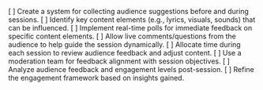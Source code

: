 [ ] Create a system for collecting audience suggestions before and during sessions.
[ ] Identify key content elements (e.g., lyrics, visuals, sounds) that can be influenced.
[ ] Implement real-time polls for immediate feedback on specific content elements.
[ ] Allow live comments/questions from the audience to help guide the session dynamically.
[ ] Allocate time during each session to review audience feedback and adjust content.
[ ] Use a moderation team for feedback alignment with session objectives.
[ ] Analyze audience feedback and engagement levels post-session.
[ ] Refine the engagement framework based on insights gained.